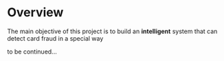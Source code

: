 # Overview

The main objective of this project is to build an **intelligent** system that can detect card fraud in a special way

to be continued...
